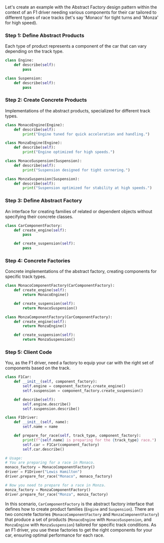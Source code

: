 
Let's create an example with the Abstract Factory design pattern within the context of an F1 driver needing various components for their car tailored to different types of race tracks (let's say 'Monaco' for tight turns and 'Monza' for high speed).

### Step 1: Define Abstract Products

Each type of product represents a component of the car that can vary depending on the track type.

```python
class Engine:
    def describe(self):
        pass

class Suspension:
    def describe(self):
        pass
```

### Step 2: Create Concrete Products

Implementations of the abstract products, specialized for different track types.

```python
class MonacoEngine(Engine):
    def describe(self):
        print("Engine tuned for quick acceleration and handling.")

class MonzaEngine(Engine):
    def describe(self):
        print("Engine optimized for high speeds.")

class MonacoSuspension(Suspension):
    def describe(self):
        print("Suspension designed for tight cornering.")

class MonzaSuspension(Suspension):
    def describe(self):
        print("Suspension optimized for stability at high speeds.")
```

### Step 3: Define Abstract Factory

An interface for creating families of related or dependent objects without specifying their concrete classes.

```python
class CarComponentFactory:
    def create_engine(self):
        pass

    def create_suspension(self):
        pass
```

### Step 4: Concrete Factories

Concrete implementations of the abstract factory, creating components for specific track types.

```python
class MonacoComponentFactory(CarComponentFactory):
    def create_engine(self):
        return MonacoEngine()

    def create_suspension(self):
        return MonacoSuspension()

class MonzaComponentFactory(CarComponentFactory):
    def create_engine(self):
        return MonzaEngine()

    def create_suspension(self):
        return MonzaSuspension()
```

### Step 5: Client Code

You, as the F1 driver, need a factory to equip your car with the right set of components based on the track.

```python
class F1Car:
    def __init__(self, component_factory):
        self.engine = component_factory.create_engine()
        self.suspension = component_factory.create_suspension()

    def describe(self):
        self.engine.describe()
        self.suspension.describe()

class F1Driver:
    def __init__(self, name):
        self.name = name

    def prepare_for_race(self, track_type, component_factory):
        print(f"{self.name} is preparing for the {track_type} race.")
        self.car = F1Car(component_factory)
        self.car.describe()

# Usage:
# You are preparing for a race in Monaco.
monaco_factory = MonacoComponentFactory()
driver = F1Driver("Lewis Hamilton")
driver.prepare_for_race("Monaco", monaco_factory)

# Now you need to prepare for a race in Monza.
monza_factory = MonzaComponentFactory()
driver.prepare_for_race("Monza", monza_factory)
```

In this scenario, `CarComponentFactory` is the abstract factory interface that defines how to create product families (`Engine` and `Suspension`). There are two concrete factories (`MonacoComponentFactory` and `MonzaComponentFactory`) that produce a set of products (`MonacoEngine` with `MonacoSuspension`, and `MonzaEngine` with `MonzaSuspension`) tailored for specific track conditions. As an F1 driver, you use these factories to get the right components for your car, ensuring optimal performance for each race.